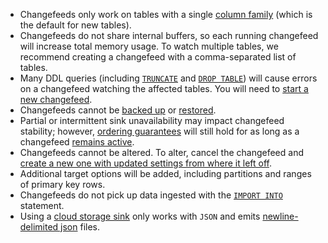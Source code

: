 - Changefeeds only work on tables with a single [column family](https://www.cockroachlabs.com/docs/{{site.current_cloud_version}}/column-families) (which is the default for new tables).
- Changefeeds do not share internal buffers, so each running changefeed will increase total memory usage. To watch multiple tables, we recommend creating a changefeed with a comma-separated list of tables.
- Many DDL queries (including [`TRUNCATE`](https://www.cockroachlabs.com/docs/{{site.current_cloud_version}}/truncate) and [`DROP TABLE`](https://www.cockroachlabs.com/docs/{{site.current_cloud_version}}/drop-table)) will cause errors on a changefeed watching the affected tables. You will need to [start a new changefeed](https://www.cockroachlabs.com/docs/{{site.current_cloud_version}}/create-changefeed#start-a-new-changefeed-where-another-ended).
- Changefeeds cannot be [backed up](https://www.cockroachlabs.com/docs/{{site.current_cloud_version}}/backup) or [restored](https://www.cockroachlabs.com/docs/{{site.current_cloud_version}}/restore).
- Partial or intermittent sink unavailability may impact changefeed stability; however, [ordering guarantees](https://www.cockroachlabs.com/docs/{{site.current_cloud_version}}/stream-data-out-of-cockroachdb-using-changefeeds#ordering-and-delivery-guarantees) will still hold for as long as a changefeed [remains active](https://www.cockroachlabs.com/docs/{{site.current_cloud_version}}/stream-data-out-of-cockroachdb-using-changefeeds#monitor-a-changefeed).
- Changefeeds cannot be altered. To alter, cancel the changefeed and [create a new one with updated settings from where it left off](https://www.cockroachlabs.com/docs/{{site.current_cloud_version}}/create-changefeed#start-a-new-changefeed-where-another-ended).
- Additional target options will be added, including partitions and ranges of primary key rows.
- Changefeeds do not pick up data ingested with the [`IMPORT INTO`](https://www.cockroachlabs.com/docs/{{site.current_cloud_version}}/import-into) statement.
- Using a [cloud storage sink](https://www.cockroachlabs.com/docs/{{site.current_cloud_version}}/create-changefeed#cloud-storage-sink) only works with `JSON` and emits [newline-delimited json](http://ndjson.org) files.
